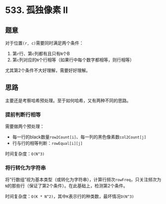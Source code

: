 # 533. 孤独像素 II

## 题意

对于位置`(r, c)`需要同时满足两个条件：

1. 第`r`行、第`c`列都有且只有`N`个B
1. 第`c`列对应的`N`个行相等（如果行中每个数字都相等，则行相等）

尤其第2个条件不大好理解，需要好好理解。

## 思路

主要还是考察哈希预处理。至于如何哈希，又有两种不同的思路。

### 提前判断行相等

需要做两个预处理：

- 每一行的black数量`row2Count[i]`、每一列的黑色像素数`col2Count[j]`
- 行与行的相等判断：`rowEqual[i][j]`

时间复杂度：`O(N^3)`

### 将行转化为字符串

将“行数组”视为基本类型（或转化为字符串），计算行频次`rowFreq`，只关注频次为`N`的那些行（保证了第2个条件）。在此基础上，检测第2个条件。

时间复杂度：`O(K * N^2)`，其中`K`表示行的种类数，最坏情况`O(N^3)`
